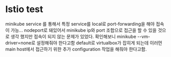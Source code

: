 # Istio test

minikube service 를 통해서 특정 service를 local로 port-forwarding을 해야 접속이 가능... 
nodeport로 돼있어서 minikube ip와 port 조합으로 접근을 할 수 있을 것으로 생각 했지만 접속이 되지 않는 문제가 있었다.
확인해보니 minikube --vm-driver=none로 설정해줘야 한다고함 default로 virtualbox가 잡히게 되는데 이러먼 main host에서 접근하기 위한 추가 configuration 작업을 해줘야 한다고함.
